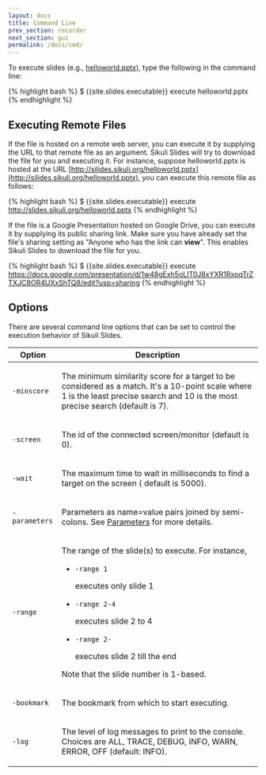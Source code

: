 ```yaml
---
layout: docs
title: Command Line
prev_section: recorder
next_section: gui
permalink: /docs/cmd/
---
```


To execute slides (e.g., [helloworld.pptx](/pptx/helloworld.pptx)), type the following in the command line:

{% highlight bash %}
$ {{site.slides.executable}} execute helloworld.pptx 
{% endhighlight %}

## Executing Remote Files

If the file is hosted on a remote web server, you can execute it by supplying the URL to that remote file as an argument. Sikuli Slides will try to download the file for you and executing it. For instance, suppose helloworld.pptx is hosted at the URL  [http://silides.sikuli.org/helloworld.pptx](http://silides.sikuli.org/helloworld.pptx), you can execute this remote file as follows:

{% highlight bash %}
$ {{site.slides.executable}} execute http://slides.sikuli.org/helloworld.pptx 
{% endhighlight %}

If the file is a Google Presentation hosted on Google Drive, you can execute it by supplying its public sharing link. Make sure you have already set the file's sharing setting as "Anyone who has the link can **view**". This enables Sikuli Slides to download the file for you.

{% highlight bash %}
$ {{site.slides.executable}} execute https://docs.google.com/presentation/d/1w48gExh5oLIT0J8xYXR1RxpqTrZTXJC8OR4UXxShTQ8/edit?usp=sharing
{% endhighlight %}


## Options

There are several command line options that can be set to control the execution behavior of Sikuli Slides.

<table>
  <thead>
    <tr>
      <th>Option</th>
      <th>Description</th>
    </tr>
  </thead>
  <tbody>
    <tr>
      <td><p><code>-minscore</code></p></td>
      <td><p>The minimum similarity score for a target to be considered as a match. 
	It's a 10-point scale where 1 is the least precise search and 10 is the most precise search (default is 7).</p></td>
    </tr>
    <tr>
      <td><p><code>-screen</code></p></td>
      <td><p>The id of the connected screen/monitor (default is 0).</p></td>
    </tr>
    <tr>
      <td><p><code>-wait</code></p></td>
      <td><p>The maximum time to wait in milliseconds to find a target on the screen ( 
                              default is 5000).</p></td>
    </tr>
    <tr>
      <td><p><code>-parameters</code></p></td>
      <td><p>Parameters as name=value pairs joined by semi-colons. See 
                              <a href="/docs/parameters/">Parameters</a> for more details.</p></td>
    </tr>
    <tr>
      <td><p><code>-range</code></p></td>
      <td><p>The range of the slide(s) to execute. For instance,</p>
	<ul>
		<li><code>-range 1</code><p> executes only slide 1</p></li>
		<li><code>-range 2-4</code><p> executes slide 2 to 4</p></li>
		<li><code>-range 2-</code><p> executes slide 2 till the end</p></li>
	</ul>
		<p>Note that the slide number is 1-based.</p>
	</td>
    </tr>
    <tr>
      <td><p><code>-bookmark</code></p></td>
      <td><p>The bookmark from which to start executing.</p></td>
    </tr>
    <tr>
      <td><p><code>-log</code></p></td>
      <td><p>The level of log messages to print to the console. Choices are ALL, TRACE, DEBUG, INFO, WARN, ERROR, OFF (default: INFO).</p></td>
    </tr>
  </tbody>
</table>